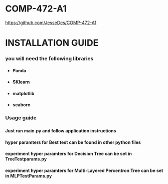 # COMP-472-A1
https://github.com/JesseDes/COMP-472-A1

<h1>INSTALLATION GUIDE</h1>
<h3> you will need the following libraries </h3>
<ul>
  <h4><li>Panda </li></h4>
   <h4><li>SKlearn </li></h4>
   <h4><li>matplotlib </li></h4>
   <h4><li>seaborn </li></h4>
</ul>
        
<h3> Usage guide <h3>
  <h4> Just run main.py and follow application instructions </h4>
  <h4> hyper paramters for Best test can be found in other python files </h4>
  <h4> experiment hyper paramters for Decision Tree can be set in TreeTestparams.py </h4>
  <h4> experiment hyper paramters for Multi-Layered Percentron Tree can be set in MLPTestParams.py </h4>
  
